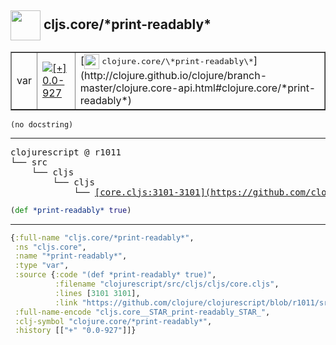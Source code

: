 ## <img width="48px" valign="middle" src="http://i.imgur.com/Hi20huC.png"> cljs.core/\*print-readably\*

 <table border="1">
<tr>
<td>var</td>
<td><a href="https://github.com/cljsinfo/api-refs/tree/0.0-927"><img valign="middle" alt="[+] 0.0-927" src="https://img.shields.io/badge/+-0.0--927-lightgrey.svg"></a> </td>
<td>
[<img height="24px" valign="middle" src="http://i.imgur.com/1GjPKvB.png"> <samp>clojure.core/\*print-readably\*</samp>](http://clojure.github.io/clojure/branch-master/clojure.core-api.html#clojure.core/*print-readably*)
</td>
</tr>
</table>

 <samp>
</samp>

```
(no docstring)
```

---

 <pre>
clojurescript @ r1011
└── src
    └── cljs
        └── cljs
            └── <ins>[core.cljs:3101-3101](https://github.com/clojure/clojurescript/blob/r1011/src/cljs/cljs/core.cljs#L3101-L3101)</ins>
</pre>

```clj
(def *print-readably* true)
```


---

```clj
{:full-name "cljs.core/*print-readably*",
 :ns "cljs.core",
 :name "*print-readably*",
 :type "var",
 :source {:code "(def *print-readably* true)",
          :filename "clojurescript/src/cljs/cljs/core.cljs",
          :lines [3101 3101],
          :link "https://github.com/clojure/clojurescript/blob/r1011/src/cljs/cljs/core.cljs#L3101-L3101"},
 :full-name-encode "cljs.core__STAR_print-readably_STAR_",
 :clj-symbol "clojure.core/*print-readably*",
 :history [["+" "0.0-927"]]}

```
